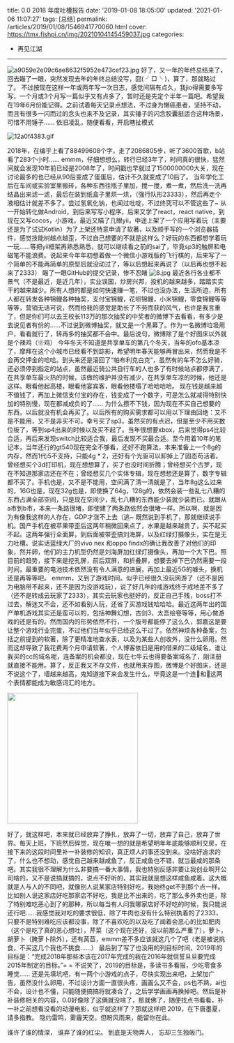 title: 0.0 2018 年度吐槽报告
date: '2019-01-08 18:05:00'
updated: '2021-01-06 11:07:27'
tags: [总结]
permalink: /articles/2019/01/08/1546941770060.html
cover: https://tmx.fishpi.cn/img/20210104145459037.jpg
categories: 
- 再见江湖
---
![a9059e2e09c6ae8632f5952e473cef23.jpg](https://tmx.fishpi.cn/img/20210104145459037.jpg)
好了，又一年的年终总结来了，回去瞄了一眼，突然发现去年的年终总结没写，囧( ╯□╰ )，算了，那就略过了。
不过按现在这样一年或两年写一次日志，感觉间隔有点久，我jio得需要多写写，一个月或3个月写一篇似乎又有点多了，暂时还是先定个半年一篇吧。希望我在19年6月份能记得。之前试着每天记录点想法，不过身为懒癌患者，坚持不动，而且有很多一闪而过的念头也来不及记录，其实锤子的闪念胶囊挺适合这种场景，可惜不用锤子……
依旧凌乱，随便看看，开启瞎扯模式

![12a0f4383.gif](https://tmx.fishpi.cn/img/20210104152733396.gif)

2018年，在编乎上看了88499608个字，走了2086805步，听了3600首歌，b站看了283个小时……
emmm，仔细想想么，转行已经3年了，时间真的很快，猛然间就会发现10年前已经是2008年了，时间戳也早就过了1500000000大关，现在讨论最多的也已经从90后变成了蛋蛋后，估计不久就变成了10后了。
当年学化工后在车间或实验室里搬砖，各种东西往瓶子里加，搅一搅，煮一煮，然后洗一洗再结晶出来滤一滤，最后在装到纸盒子里烘一烘，（强行队形23333），然后再走个液相估计就差不多了。尝过氢氧化钠，也闻过吡啶，不过终究可以不管这些了~
从一开始转化做Android，到后来写写小程序，后来又学了react，react native，到现在又写cocos，小游戏，最近又瞄了几眼yii，中途上架了一个应用写着玩（主要还是为了试试Kotlin）为了上架还特意申请了软著，以及顺手写的一个浏览器插件，感觉技能树越点越歪，不过自己想要的不就是这样么？好玩的东西都想学着玩一玩……等把yii框架再熟悉熟悉，就可以继续看之前的sai了，毕竟sp3的触屏和电磁笔不能浪费。说起来今年年初想着做一个微信小游戏版的飞行棋的，后来写了一个简单的不能再简单的原型后就没动过了，等以后想起来再说了（以后再也想不起来了2333）
瞄了一眼GitHub的提交记录，惨不忍睹
![8.jpg](https://tmx.fishpi.cn/img/20210104111428021.jpg)
最近各行各业都不景气（不是最近，是近几年），实业误国，炒房兴邦，投机的越来越多，踏踏实实干的越来越少。所有人想的都是如何快速赚一笔，不过也没办法，生活所迫，所有人都在转发各种锦鲤各种抽奖，支付宝锦鲤，花呗锦鲤，小米锦鲤，零食锦鲤等等等等，营销无话可说，然而给我的感觉是助长了不劳而获的风气，也许是我言重了，但是你们可以去王校长113万的那次抽奖的中奖者的微博下去看看，有多少是去说见者有份的……不过说到微博抽奖，就又是一个黑幕了。作为一名微博垃圾用户，看看就行了，转再多的抽奖都不会中。最后说句，微博除了是个好图床以外就是个辣鸡（❀鸡）
今年冬天不知道是共享单车的第几个冬天，当年的ofo基本凉了，摩拜在这个小城市已经看不到踪影，希望明年春天能够再冒出来，然而我是不会再交押金的哈哈。到头来还是滚回了“帕布利克白克”，虽然有的车不怎么好骑，还必须停到指定的站点，虽然最近骑公共自行车的人也多了有时候站点都停满了，在共享单车最火热的时候，该做的维护并没有减少，在共享单车凉的时候，他还是这样。眼看他起高楼，眼看他宴宾客，眼看他楼塌了哈哈哈哈。
现在钱是越来越不值钱了，再加上微信支付宝的存在，钱变成了一个数字，可是怎么就减得特别快加的特别慢，现在都减成负的了……
为什么攒不下钱，因为现在不买自己想要的东西，以后就没有机会再买了。以后所有的购买需求都可以用以下理由回绝：又不是不能用，又不是非买不可。幸亏买了sp3，虽然买的有点迟，但是至少不用买数位板了，等到sp4出来的时候以及买不起了。当年很想要xbox，后来觉得ps4比较合适，再后来发现switch比较适合我，最后发现不买最合适。至今用着10年的笔记本，当年还行的gt540现在完全不够看，还好不跑算法，本来准备上一个8g的内存，然而1代i5不支持，只能4g * 2，还好有个光驱可以卸掉上了固态苟活着。曾经想买个3d打印机，现在想想算了，买了也没时间折腾；曾经想买个古罗，现在不知道那家店还在不在；曾经想买几个实体专辑，现在想想还是算了，数字专辑都不买了。手机也是，又不是不能用，空间满了清一清就是了，当年8g这么过来的，16G也是，现在32g也是，即使换了64g，128g的，依然会装一些乱七八糟的东西占满全部空间，只是现在空间少，乱七八糟的东西能少装就少装而已。就跟从a市到b市，本来一条路很堵，即使建了两条路依然会很堵一样。所以啊，就是因为有像我这样的人存在，GDP才涨不上去（逃~
既然说到手机了，那就继续说手机。国产手机在被苹果带歪后这两年稍微回来点了，水果是越来越贵了，买不起买不起。这两年强行全面屏，到后面被带歪搞刘海屏，以及红绿灯摄像头，实在是无力吐槽。说实话蓝绿大厂的vivo nex 和oppo findx的确让我改善了对他们的印象，然并卵，他们的主力机型仍然是刘海屏加红绿灯摄像头，再加一个大下巴。照目前的趋势，接下来是挖孔屏，前后双屏，和折叠屏，想要去掉下巴仍然需要一段时间，最重要的电池技术依然没有令人满意的进展，再加上最近5G的噱头，换机还是再等等吧。
emmm，又到了游戏时间。似乎已经很久没玩网游了（还不是因为电脑带不起来，还不是因为没游戏玩），说了好几年的戒游戏终于戒地差不多了（还不是转成云玩家了2333），其实云玩家也挺好的，反正自己手残，boss打不过去，解迷又不会，还不如看别人玩，还省了买游戏钱哈哈哈。最近这两年出的国产单机游戏其实还是蛮可以的，包括神舞幻想，古剑3，太吾绘卷等等，用心做游戏的还是有的。然而国内的形势依然不行，一个版号都能停了这么久，郭嘉这是要让整个游戏行业完蛋，不过他们当年似乎已经这么干过了。依然神烦各种备案，包括之前提到的软著，除了更精准地查水表，以及为某些人创收外，没什么卵用。然而这却导致了我花费两个月申请软著，个人博客依旧是用的借来的二级域名，谁让我买的cc的域名呢，连备案的机会都没，现在七牛云也得要备案域名了，刚注册就直接不能用。算了，反正我又不存文件，也就用来存图，微博是个好图床，还是不说这个了，墙越来越高，鬼知道接下来会发生什么，毕竟这是一个连🐻和🐸这两个表情都能成为敏感词汇的地方。

<img src = "https://tmx.fishpi.cn/img/V5a_9-951b8e97.jpg" width="300" />

好了，就这样吧，本来就已经放弃了挣扎，放弃了一切，放弃了自己，放弃了世界。每天上班，下班然后碎觉，现在唯一想的就是希望明年年底能够顺利交房，在接下来的这段时间里补一补装修的知识，真正烦人的事还没到来。没啥好追求的了，什么也不想动，感觉自己越来越咸鱼了，反正咸鱼也不错，就当最咸的那条吧。其实我很不理解为什么非要搞一番大事情，我也特别反感非要让我创业啊开公司啥的，又不是说搞就搞的，说点不好听的，其实我就是想这样咸鱼咸着。这大概就是人与人的不同吧，就像别人说某家店特别好吃，我始终get不到那个点一样。比如别人说这家店好吃那家店不好吃，我是比不出来的，吃了那么多外卖也是，除了特别难吃恶心到了的那种，所以每当有人问我哪家店好不好吃的时候，我只能说还行吧……我感觉我对吃的要求很低，除了牛肉也没有什么特别执着的了2333，只要不是特别难吃应该都没事，除了不喜欢吃的以及吃了闻着会恶心的比如肥肉（这个是吃了真的恶心想吐），芹菜（这个现在还好，没以前那么严重了），萝卜，胡萝卜（腌萝卜除外），还有莴苣，emmm差不多应该就这几个了吧（老是被说挑食，不买这几个我也不挑食……）
最后到了写了也没用的列目标时间，2019年的目标是：“完成2018年那些本该在2017年完成的我在2016年就信誓旦旦要完成2015年制定的目标。” ​​​ ​​ = = 不说笑了，2019的目标是，多读书多看报，少吃零食多睡觉……
还是先填坑吧，有一两个小游戏的点子，尽快实现出来吧，上架加广告，虽然没什么卵用，不过设计方面一直很头疼，画画么又不会，ps也不熟，ai也不会，设计也不懂，只能随便搞搞将就凑合了，之后学学画画再换掉吧。然后是补补装修相关的内容，0.0好像除了这俩就没啥了，那就佛了，随便找点书看看，补一补之前想看没看的动漫电影，似乎就这样了？那就这样吧
2019，在下唐墨夏，请多指教。
隐约雷鸣，雾霾天空。但盼风雨来，能留你在此。

谁许了谁的情深，
谁弃了谁的红尘。
到底是天物弄人，
忘却三生独皈门。

